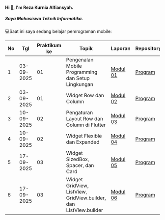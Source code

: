 #### Hi 👋, I'm Reza Kurnia Alfiansyah. 
##### Saya Mahasiswa Teknik Informatika.

💻Saat ini saya sedang belajar pemrograman mobile:

| No  | Tgl  | Praktikum ke  | Topik  | Laporan | Repository |
| ------------ | ------------ | ------------ | ------------ | ------------ | ------------ | 
|  1 | 03-09-2025  | 01  | Pengenalan Mobile Programming dan Setup Lingkungan  | [Modul 01](https://drive.google.com/drive/folders/1WxxMAe_yj1QMWNu-2Ub0CXdp5PhN97VU "Modul 01") | [Program]() |
|  2 | 03-09-2025  | 01  | Widget Row dan Column  | [Modul 02](https://docs.google.com/document/d/1kok9oWWhVA6rZbpLKDmEQWgcmXNVyzhM/edit?usp=drive_link&ouid=116537519588990479462&rtpof=true&sd=true) | [Program]() |
|  3 | 10-09-2025  | 02  | Pengaturan Layout Row dan Column di Flutter  | [Modul 03](https://docs.google.com/document/d/1NeLod7GySgvsGoDHUgF5f_2Tq403t97R/edit?usp=drive_link&ouid=116537519588990479462&rtpof=true&sd=true) | [Program]() |
|  4 | 10-09-2025  | 02  | Widget Flexible dan Expanded  | [Modul 04](https://docs.google.com/document/d/1kok9oWWhVA6rZbpLKDmEQWgcmXNVyzhM/edit?usp=drive_link&ouid=116537519588990479462&rtpof=true&sd=true) | [Program]() |
|  5 | 17-09-2025  | 03  | Widget SizedBox, Spacer, dan Card  | [Modul 05](https://docs.google.com/document/d/1kok9oWWhVA6rZbpLKDmEQWgcmXNVyzhM/edit?usp=drive_link&ouid=116537519588990479462&rtpof=true&sd=true) | [Program]() |
|  6 | 17-09-2025  | 03  | Widget GridView, ListView, GridView.builder, dan ListView.builder  | [Modul 06](https://docs.google.com/document/d/1kok9oWWhVA6rZbpLKDmEQWgcmXNVyzhM/edit?usp=drive_link&ouid=116537519588990479462&rtpof=true&sd=true) | [Program]() |
